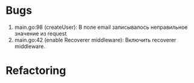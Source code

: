 # Bugs
1. main.go:98 (createUser): В поле email записывалось неправильное значение из request
2. main.go:42 (enable Recoverer middleware): Включить recoverer middleware. 

# Refactoring
